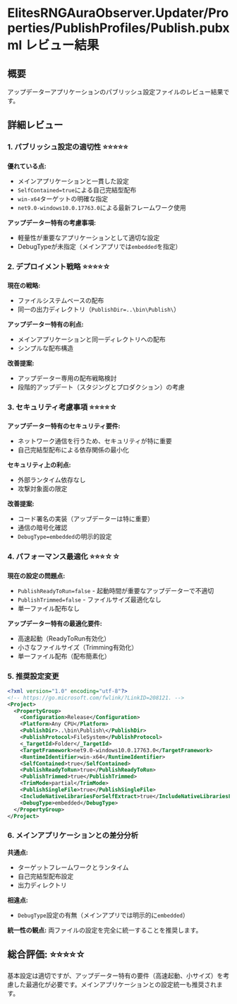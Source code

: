 # ElitesRNGAuraObserver.Updater/Properties/PublishProfiles/Publish.pubxml レビュー結果

## 概要
アップデーターアプリケーションのパブリッシュ設定ファイルのレビュー結果です。

## 詳細レビュー

### 1. パブリッシュ設定の適切性 ⭐⭐⭐⭐⭐

**優れている点:**
- メインアプリケーションと一貫した設定
- `SelfContained=true`による自己完結型配布
- `win-x64`ターゲットの明確な指定
- `net9.0-windows10.0.17763.0`による最新フレームワーク使用

**アップデーター特有の考慮事項:**
- 軽量性が重要なアプリケーションとして適切な設定
- DebugTypeが未指定（メインアプリでは`embedded`を指定）

### 2. デプロイメント戦略 ⭐⭐⭐⭐☆

**現在の戦略:**
- ファイルシステムベースの配布
- 同一の出力ディレクトリ（`PublishDir=..\bin\Publish\`）

**アップデーター特有の利点:**
- メインアプリケーションと同一ディレクトリへの配布
- シンプルな配布構造

**改善提案:**
- アップデーター専用の配布戦略検討
- 段階的アップデート（スタジングとプロダクション）の考慮

### 3. セキュリティ考慮事項 ⭐⭐⭐⭐☆

**アップデーター特有のセキュリティ要件:**
- ネットワーク通信を行うため、セキュリティが特に重要
- 自己完結型配布による依存関係の最小化

**セキュリティ上の利点:**
- 外部ランタイム依存なし
- 攻撃対象面の限定

**改善提案:**
- コード署名の実装（アップデーターは特に重要）
- 通信の暗号化確認
- `DebugType=embedded`の明示的設定

### 4. パフォーマンス最適化 ⭐⭐⭐☆☆

**現在の設定の問題点:**
- `PublishReadyToRun=false` - 起動時間が重要なアップデーターで不適切
- `PublishTrimmed=false` - ファイルサイズ最適化なし
- 単一ファイル配布なし

**アップデーター特有の最適化要件:**
- 高速起動（ReadyToRun有効化）
- 小さなファイルサイズ（Trimming有効化）
- 単一ファイル配布（配布簡素化）

### 5. 推奨設定変更

```xml
<?xml version="1.0" encoding="utf-8"?>
<!-- https://go.microsoft.com/fwlink/?LinkID=208121. -->
<Project>
  <PropertyGroup>
    <Configuration>Release</Configuration>
    <Platform>Any CPU</Platform>
    <PublishDir>..\bin\Publish\</PublishDir>
    <PublishProtocol>FileSystem</PublishProtocol>
    <_TargetId>Folder</_TargetId>
    <TargetFramework>net9.0-windows10.0.17763.0</TargetFramework>
    <RuntimeIdentifier>win-x64</RuntimeIdentifier>
    <SelfContained>true</SelfContained>
    <PublishReadyToRun>true</PublishReadyToRun>
    <PublishTrimmed>true</PublishTrimmed>
    <TrimMode>partial</TrimMode>
    <PublishSingleFile>true</PublishSingleFile>
    <IncludeNativeLibrariesForSelfExtract>true</IncludeNativeLibrariesForSelfExtract>
    <DebugType>embedded</DebugType>
  </PropertyGroup>
</Project>
```

### 6. メインアプリケーションとの差分分析

**共通点:**
- ターゲットフレームワークとランタイム
- 自己完結型配布設定
- 出力ディレクトリ

**相違点:**
- `DebugType`設定の有無（メインアプリでは明示的に`embedded`）

**統一性の観点:**
両ファイルの設定を完全に統一することを推奨します。

## 総合評価: ⭐⭐⭐⭐☆

基本設定は適切ですが、アップデーター特有の要件（高速起動、小サイズ）を考慮した最適化が必要です。メインアプリケーションとの設定統一も推奨されます。